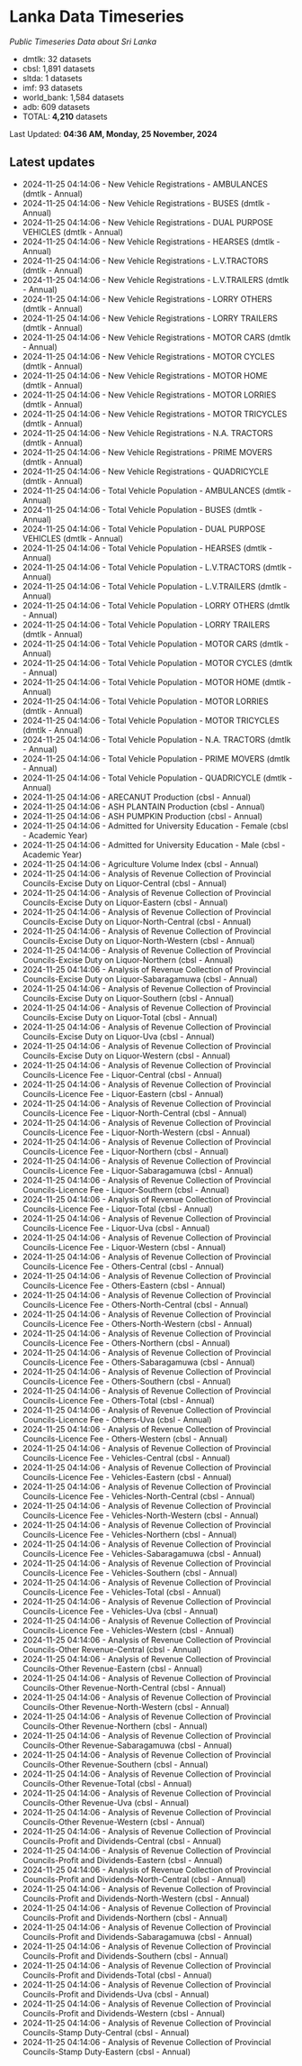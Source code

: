 # Lanka Data Timeseries
*Public Timeseries Data about Sri Lanka*

* dmtlk: 32 datasets
* cbsl: 1,891 datasets
* sltda: 1 datasets
* imf: 93 datasets
* world_bank: 1,584 datasets
* adb: 609 datasets
* TOTAL: **4,210** datasets

Last Updated: **04:36 AM, Monday, 25 November, 2024**

## Latest updates

* 2024-11-25 04:14:06 - New Vehicle Registrations - AMBULANCES (dmtlk - Annual)
* 2024-11-25 04:14:06 - New Vehicle Registrations - BUSES (dmtlk - Annual)
* 2024-11-25 04:14:06 - New Vehicle Registrations - DUAL PURPOSE VEHICLES (dmtlk - Annual)
* 2024-11-25 04:14:06 - New Vehicle Registrations - HEARSES (dmtlk - Annual)
* 2024-11-25 04:14:06 - New Vehicle Registrations - L.V.TRACTORS (dmtlk - Annual)
* 2024-11-25 04:14:06 - New Vehicle Registrations - L.V.TRAILERS (dmtlk - Annual)
* 2024-11-25 04:14:06 - New Vehicle Registrations - LORRY OTHERS (dmtlk - Annual)
* 2024-11-25 04:14:06 - New Vehicle Registrations - LORRY TRAILERS (dmtlk - Annual)
* 2024-11-25 04:14:06 - New Vehicle Registrations - MOTOR CARS (dmtlk - Annual)
* 2024-11-25 04:14:06 - New Vehicle Registrations - MOTOR CYCLES (dmtlk - Annual)
* 2024-11-25 04:14:06 - New Vehicle Registrations - MOTOR HOME (dmtlk - Annual)
* 2024-11-25 04:14:06 - New Vehicle Registrations - MOTOR LORRIES (dmtlk - Annual)
* 2024-11-25 04:14:06 - New Vehicle Registrations - MOTOR TRICYCLES (dmtlk - Annual)
* 2024-11-25 04:14:06 - New Vehicle Registrations - N.A. TRACTORS (dmtlk - Annual)
* 2024-11-25 04:14:06 - New Vehicle Registrations - PRIME MOVERS (dmtlk - Annual)
* 2024-11-25 04:14:06 - New Vehicle Registrations - QUADRICYCLE (dmtlk - Annual)
* 2024-11-25 04:14:06 - Total Vehicle Population - AMBULANCES (dmtlk - Annual)
* 2024-11-25 04:14:06 - Total Vehicle Population - BUSES (dmtlk - Annual)
* 2024-11-25 04:14:06 - Total Vehicle Population - DUAL PURPOSE VEHICLES (dmtlk - Annual)
* 2024-11-25 04:14:06 - Total Vehicle Population - HEARSES (dmtlk - Annual)
* 2024-11-25 04:14:06 - Total Vehicle Population - L.V.TRACTORS (dmtlk - Annual)
* 2024-11-25 04:14:06 - Total Vehicle Population - L.V.TRAILERS (dmtlk - Annual)
* 2024-11-25 04:14:06 - Total Vehicle Population - LORRY OTHERS (dmtlk - Annual)
* 2024-11-25 04:14:06 - Total Vehicle Population - LORRY TRAILERS (dmtlk - Annual)
* 2024-11-25 04:14:06 - Total Vehicle Population - MOTOR CARS (dmtlk - Annual)
* 2024-11-25 04:14:06 - Total Vehicle Population - MOTOR CYCLES (dmtlk - Annual)
* 2024-11-25 04:14:06 - Total Vehicle Population - MOTOR HOME (dmtlk - Annual)
* 2024-11-25 04:14:06 - Total Vehicle Population - MOTOR LORRIES (dmtlk - Annual)
* 2024-11-25 04:14:06 - Total Vehicle Population - MOTOR TRICYCLES (dmtlk - Annual)
* 2024-11-25 04:14:06 - Total Vehicle Population - N.A. TRACTORS (dmtlk - Annual)
* 2024-11-25 04:14:06 - Total Vehicle Population - PRIME MOVERS (dmtlk - Annual)
* 2024-11-25 04:14:06 - Total Vehicle Population - QUADRICYCLE (dmtlk - Annual)
* 2024-11-25 04:14:06 - ARECANUT Production (cbsl - Annual)
* 2024-11-25 04:14:06 - ASH PLANTAIN Production (cbsl - Annual)
* 2024-11-25 04:14:06 - ASH PUMPKIN Production (cbsl - Annual)
* 2024-11-25 04:14:06 - Admitted for University Education - Female (cbsl - Academic Year)
* 2024-11-25 04:14:06 - Admitted for University Education - Male (cbsl - Academic Year)
* 2024-11-25 04:14:06 - Agriculture Volume Index (cbsl - Annual)
* 2024-11-25 04:14:06 - Analysis of Revenue Collection of Provincial Councils-Excise Duty on Liquor-Central (cbsl - Annual)
* 2024-11-25 04:14:06 - Analysis of Revenue Collection of Provincial Councils-Excise Duty on Liquor-Eastern (cbsl - Annual)
* 2024-11-25 04:14:06 - Analysis of Revenue Collection of Provincial Councils-Excise Duty on Liquor-North-Central (cbsl - Annual)
* 2024-11-25 04:14:06 - Analysis of Revenue Collection of Provincial Councils-Excise Duty on Liquor-North-Western (cbsl - Annual)
* 2024-11-25 04:14:06 - Analysis of Revenue Collection of Provincial Councils-Excise Duty on Liquor-Northern (cbsl - Annual)
* 2024-11-25 04:14:06 - Analysis of Revenue Collection of Provincial Councils-Excise Duty on Liquor-Sabaragamuwa (cbsl - Annual)
* 2024-11-25 04:14:06 - Analysis of Revenue Collection of Provincial Councils-Excise Duty on Liquor-Southern (cbsl - Annual)
* 2024-11-25 04:14:06 - Analysis of Revenue Collection of Provincial Councils-Excise Duty on Liquor-Total (cbsl - Annual)
* 2024-11-25 04:14:06 - Analysis of Revenue Collection of Provincial Councils-Excise Duty on Liquor-Uva (cbsl - Annual)
* 2024-11-25 04:14:06 - Analysis of Revenue Collection of Provincial Councils-Excise Duty on Liquor-Western (cbsl - Annual)
* 2024-11-25 04:14:06 - Analysis of Revenue Collection of Provincial Councils-Licence Fee - Liquor-Central (cbsl - Annual)
* 2024-11-25 04:14:06 - Analysis of Revenue Collection of Provincial Councils-Licence Fee - Liquor-Eastern (cbsl - Annual)
* 2024-11-25 04:14:06 - Analysis of Revenue Collection of Provincial Councils-Licence Fee - Liquor-North-Central (cbsl - Annual)
* 2024-11-25 04:14:06 - Analysis of Revenue Collection of Provincial Councils-Licence Fee - Liquor-North-Western (cbsl - Annual)
* 2024-11-25 04:14:06 - Analysis of Revenue Collection of Provincial Councils-Licence Fee - Liquor-Northern (cbsl - Annual)
* 2024-11-25 04:14:06 - Analysis of Revenue Collection of Provincial Councils-Licence Fee - Liquor-Sabaragamuwa (cbsl - Annual)
* 2024-11-25 04:14:06 - Analysis of Revenue Collection of Provincial Councils-Licence Fee - Liquor-Southern (cbsl - Annual)
* 2024-11-25 04:14:06 - Analysis of Revenue Collection of Provincial Councils-Licence Fee - Liquor-Total (cbsl - Annual)
* 2024-11-25 04:14:06 - Analysis of Revenue Collection of Provincial Councils-Licence Fee - Liquor-Uva (cbsl - Annual)
* 2024-11-25 04:14:06 - Analysis of Revenue Collection of Provincial Councils-Licence Fee - Liquor-Western (cbsl - Annual)
* 2024-11-25 04:14:06 - Analysis of Revenue Collection of Provincial Councils-Licence Fee - Others-Central (cbsl - Annual)
* 2024-11-25 04:14:06 - Analysis of Revenue Collection of Provincial Councils-Licence Fee - Others-Eastern (cbsl - Annual)
* 2024-11-25 04:14:06 - Analysis of Revenue Collection of Provincial Councils-Licence Fee - Others-North-Central (cbsl - Annual)
* 2024-11-25 04:14:06 - Analysis of Revenue Collection of Provincial Councils-Licence Fee - Others-North-Western (cbsl - Annual)
* 2024-11-25 04:14:06 - Analysis of Revenue Collection of Provincial Councils-Licence Fee - Others-Northern (cbsl - Annual)
* 2024-11-25 04:14:06 - Analysis of Revenue Collection of Provincial Councils-Licence Fee - Others-Sabaragamuwa (cbsl - Annual)
* 2024-11-25 04:14:06 - Analysis of Revenue Collection of Provincial Councils-Licence Fee - Others-Southern (cbsl - Annual)
* 2024-11-25 04:14:06 - Analysis of Revenue Collection of Provincial Councils-Licence Fee - Others-Total (cbsl - Annual)
* 2024-11-25 04:14:06 - Analysis of Revenue Collection of Provincial Councils-Licence Fee - Others-Uva (cbsl - Annual)
* 2024-11-25 04:14:06 - Analysis of Revenue Collection of Provincial Councils-Licence Fee - Others-Western (cbsl - Annual)
* 2024-11-25 04:14:06 - Analysis of Revenue Collection of Provincial Councils-Licence Fee - Vehicles-Central (cbsl - Annual)
* 2024-11-25 04:14:06 - Analysis of Revenue Collection of Provincial Councils-Licence Fee - Vehicles-Eastern (cbsl - Annual)
* 2024-11-25 04:14:06 - Analysis of Revenue Collection of Provincial Councils-Licence Fee - Vehicles-North-Central (cbsl - Annual)
* 2024-11-25 04:14:06 - Analysis of Revenue Collection of Provincial Councils-Licence Fee - Vehicles-North-Western (cbsl - Annual)
* 2024-11-25 04:14:06 - Analysis of Revenue Collection of Provincial Councils-Licence Fee - Vehicles-Northern (cbsl - Annual)
* 2024-11-25 04:14:06 - Analysis of Revenue Collection of Provincial Councils-Licence Fee - Vehicles-Sabaragamuwa (cbsl - Annual)
* 2024-11-25 04:14:06 - Analysis of Revenue Collection of Provincial Councils-Licence Fee - Vehicles-Southern (cbsl - Annual)
* 2024-11-25 04:14:06 - Analysis of Revenue Collection of Provincial Councils-Licence Fee - Vehicles-Total (cbsl - Annual)
* 2024-11-25 04:14:06 - Analysis of Revenue Collection of Provincial Councils-Licence Fee - Vehicles-Uva (cbsl - Annual)
* 2024-11-25 04:14:06 - Analysis of Revenue Collection of Provincial Councils-Licence Fee - Vehicles-Western (cbsl - Annual)
* 2024-11-25 04:14:06 - Analysis of Revenue Collection of Provincial Councils-Other Revenue-Central (cbsl - Annual)
* 2024-11-25 04:14:06 - Analysis of Revenue Collection of Provincial Councils-Other Revenue-Eastern (cbsl - Annual)
* 2024-11-25 04:14:06 - Analysis of Revenue Collection of Provincial Councils-Other Revenue-North-Central (cbsl - Annual)
* 2024-11-25 04:14:06 - Analysis of Revenue Collection of Provincial Councils-Other Revenue-North-Western (cbsl - Annual)
* 2024-11-25 04:14:06 - Analysis of Revenue Collection of Provincial Councils-Other Revenue-Northern (cbsl - Annual)
* 2024-11-25 04:14:06 - Analysis of Revenue Collection of Provincial Councils-Other Revenue-Sabaragamuwa (cbsl - Annual)
* 2024-11-25 04:14:06 - Analysis of Revenue Collection of Provincial Councils-Other Revenue-Southern (cbsl - Annual)
* 2024-11-25 04:14:06 - Analysis of Revenue Collection of Provincial Councils-Other Revenue-Total (cbsl - Annual)
* 2024-11-25 04:14:06 - Analysis of Revenue Collection of Provincial Councils-Other Revenue-Uva (cbsl - Annual)
* 2024-11-25 04:14:06 - Analysis of Revenue Collection of Provincial Councils-Other Revenue-Western (cbsl - Annual)
* 2024-11-25 04:14:06 - Analysis of Revenue Collection of Provincial Councils-Profit and Dividends-Central (cbsl - Annual)
* 2024-11-25 04:14:06 - Analysis of Revenue Collection of Provincial Councils-Profit and Dividends-Eastern (cbsl - Annual)
* 2024-11-25 04:14:06 - Analysis of Revenue Collection of Provincial Councils-Profit and Dividends-North-Central (cbsl - Annual)
* 2024-11-25 04:14:06 - Analysis of Revenue Collection of Provincial Councils-Profit and Dividends-North-Western (cbsl - Annual)
* 2024-11-25 04:14:06 - Analysis of Revenue Collection of Provincial Councils-Profit and Dividends-Northern (cbsl - Annual)
* 2024-11-25 04:14:06 - Analysis of Revenue Collection of Provincial Councils-Profit and Dividends-Sabaragamuwa (cbsl - Annual)
* 2024-11-25 04:14:06 - Analysis of Revenue Collection of Provincial Councils-Profit and Dividends-Southern (cbsl - Annual)
* 2024-11-25 04:14:06 - Analysis of Revenue Collection of Provincial Councils-Profit and Dividends-Total (cbsl - Annual)
* 2024-11-25 04:14:06 - Analysis of Revenue Collection of Provincial Councils-Profit and Dividends-Uva (cbsl - Annual)
* 2024-11-25 04:14:06 - Analysis of Revenue Collection of Provincial Councils-Profit and Dividends-Western (cbsl - Annual)
* 2024-11-25 04:14:06 - Analysis of Revenue Collection of Provincial Councils-Stamp Duty-Central (cbsl - Annual)
* 2024-11-25 04:14:06 - Analysis of Revenue Collection of Provincial Councils-Stamp Duty-Eastern (cbsl - Annual)